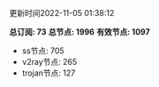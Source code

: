 更新时间2022-11-05 01:38:12

**总订阅: 73**
**总节点: 1996**
**有效节点: 1097**
- ss节点: 705
- v2ray节点: 265
- trojan节点: 127
